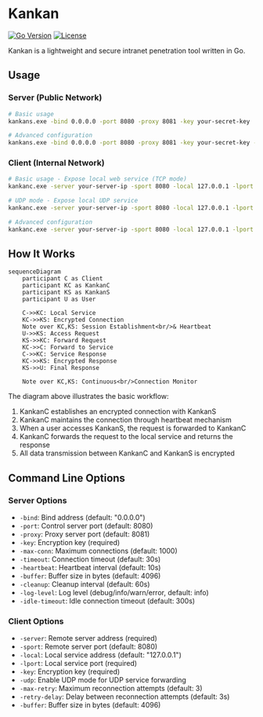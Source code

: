 # Kankan

[![Go Version](https://img.shields.io/badge/Go-1.23.5-blue.svg)](https://golang.org/doc/devel/release.html)
[![License](https://img.shields.io/badge/License-MIT-green.svg)](https://opensource.org/licenses/MIT)

Kankan is a lightweight and secure intranet penetration tool written in Go.

## Usage

### Server (Public Network)

```bash
# Basic usage
kankans.exe -bind 0.0.0.0 -port 8080 -proxy 8081 -key your-secret-key

# Advanced configuration
kankans.exe -bind 0.0.0.0 -port 8080 -proxy 8081 -key your-secret-key -max-conn 100 -timeout 30s -heartbeat 10s -buffer 4096
```

### Client (Internal Network)

```bash
# Basic usage - Expose local web service (TCP mode)
kankanc.exe -server your-server-ip -sport 8080 -local 127.0.0.1 -lport 80 -key your-secret-key

# UDP mode - Expose local UDP service
kankanc.exe -server your-server-ip -sport 8080 -local 127.0.0.1 -lport 53 -key your-secret-key -udp

# Advanced configuration
kankanc.exe -server your-server-ip -sport 8080 -local 127.0.0.1 -lport 80 -key your-secret-key -max-retry 5 -retry-delay 5s -buffer 8192
```

## How It Works

```mermaid
sequenceDiagram
    participant C as Client
    participant KC as KankanC
    participant KS as KankanS
    participant U as User

    C->>KC: Local Service
    KC->>KS: Encrypted Connection
    Note over KC,KS: Session Establishment<br/>& Heartbeat
    U->>KS: Access Request
    KS->>KC: Forward Request
    KC->>C: Forward to Service
    C->>KC: Service Response
    KC->>KS: Encrypted Response
    KS->>U: Final Response

    Note over KC,KS: Continuous<br/>Connection Monitor
```

The diagram above illustrates the basic workflow:
1. KankanC establishes an encrypted connection with KankanS
2. KankanC maintains the connection through heartbeat mechanism
3. When a user accesses KankanS, the request is forwarded to KankanC
4. KankanC forwards the request to the local service and returns the response
5. All data transmission between KankanC and KankanS is encrypted

## Command Line Options

### Server Options
- `-bind`: Bind address (default: "0.0.0.0")
- `-port`: Control server port (default: 8080)
- `-proxy`: Proxy server port (default: 8081)
- `-key`: Encryption key (required)
- `-max-conn`: Maximum connections (default: 1000)
- `-timeout`: Connection timeout (default: 30s)
- `-heartbeat`: Heartbeat interval (default: 10s)
- `-buffer`: Buffer size in bytes (default: 4096)
- `-cleanup`: Cleanup interval (default: 60s)
- `-log-level`: Log level (debug/info/warn/error, default: info)
- `-idle-timeout`: Idle connection timeout (default: 300s)

### Client Options
- `-server`: Remote server address (required)
- `-sport`: Remote server port (default: 8080)
- `-local`: Local service address (default: "127.0.0.1")
- `-lport`: Local service port (required)
- `-key`: Encryption key (required)
- `-udp`: Enable UDP mode for UDP service forwarding
- `-max-retry`: Maximum reconnection attempts (default: 3)
- `-retry-delay`: Delay between reconnection attempts (default: 3s)
- `-buffer`: Buffer size in bytes (default: 4096)